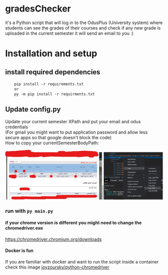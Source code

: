 # gradesChecker
it's a Python script that will log in to the OdusPlus (University system) where students can see the grades of their courses and check if any new grade is uploaded in the current semester it will send an email to you :)

# Installation and setup
## install required dependencies
```
    pip install -r requirements.txt
    or
    py -m pip install -r requirments.txt
```
## Update config.py
Update your current semester XPath and put your email and odus credentials  
(For gmail you might want to put application password and allow less secure apps so that google doesn't block the code)  
How to copy your currentSemesterBodyPath:  

![Screenshot](XPath.jpg)


### run with ``` py main.py ```
#### if your chrome version is different you might need to change the chromedriver.exe
https://chromedriver.chromium.org/downloads

#### Docker is fun
If you are familiar with docker and want to run the script inside a container check this image [joyzoursky/python-chromedriver](https://hub.docker.com/r/joyzoursky/python-chromedriver/)
